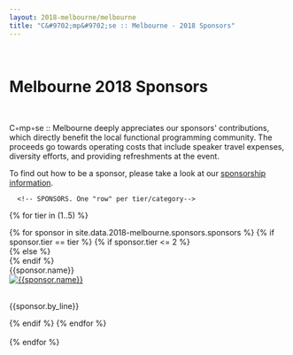 ```yaml
---
layout: 2018-melbourne/melbourne
title: "C&#9702;mp&#9702;se :: Melbourne - 2018 Sponsors"
---
```


<style type="text/css">
		.panel-default .panel-body.unrestricted-height {
			max-height: none;
		}
</style>

<div class="sep talk melbourne" data-stellar-background-ratio="0.5" style="background-position: 50% -91.5px;"></div>
<br />

<div class="container">

  <h1 class="centered">Melbourne 2018 Sponsors</h1>
  <br />

  <div class="row">
    <div class="col-sm-offset-2 col-sm-8">
      <p>
        C&#9702;mp&#9702;se :: Melbourne deeply appreciates our sponsors' contributions,
        which directly benefit the local functional programming community. The proceeds
        go towards operating costs that include speaker travel expenses,
        diversity efforts, and providing refreshments at the event.
      </p>
      <p>
        To find out how to be a sponsor, please take a look at our
        <a href="/2018-melbourne/sponsorship-prospectus/">sponsorship information</a>.
      </p>
      <!-- <h3> More details coming soon... </h3> -->
    </div>
  </div>

      <!-- SPONSORS. One "row" per tier/category-->
  <!-- Manually select only the tiers we have sponsors for -->
  {% for tier in (1..5) %}
  <div class="row">
    {% for sponsor in site.data.2018-melbourne.sponsors.sponsors %}
        {% if sponsor.tier == tier %}
          {% if sponsor.tier <= 2 %}
          <div class="col-sm-12">
          {% else %}
          <div class="col-sm-6">
          {% endif %}
            <div class="panel panel-default centered">
              <div class="panel-heading">{{sponsor.name}}</div>
              <div class="panel-body centered unrestricted-height">
                <a href="{{sponsor.link}}">
                  <img src="{{sponsor.img}}" class="img-responsive" alt="{{sponsor.name}}"> <br><br>
                </a>
                <p> {{sponsor.by_line}} </p>
              </div>
            </div>
        </div>
        {% endif %}
    {% endfor %}
    <br />
    <!-- <hr style="color: #ddd; border-color: #ddd; border-style:dotted"> -->
    <br />
  </div>
  {% endfor %}

</div>
